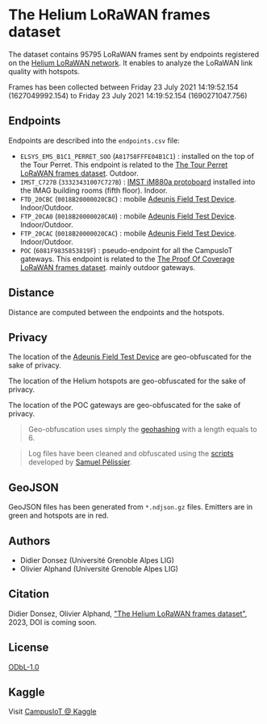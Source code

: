 # The Helium LoRaWAN frames dataset

The dataset contains 95795 LoRaWAN frames sent by endpoints registered on the [Helium LoRaWAN network](https://explorer.helium.com/). It enables to analyze the LoRaWAN link quality with hotspots.

Frames has been collected between Friday 23 July 2021 14:19:52.154 (1627049992.154) to Friday 23 July 2021 14:19:52.154 (1690271047.756)

## Endpoints

Endpoints are described into the `endpoints.csv` file:
* `ELSYS_EMS_B1C1_PERRET_SOO` (`A81758FFFE04B1C1`) : installed on the top of the Tour Perret. This endpoint is related to the [The Tour Perret LoRaWAN frames dataset](../TourPerret/). Outdoor.
* `IMST_C727B` (`33323431007C727B`) : [IMST iM880a protoboard](https://github.com/CampusIoT/tutorial/blob/master/im880a/im880a-ds75lx.md#figures) installed into the IMAG building rooms (fifth floor). Indoor.
* `FTD_20CBC` (`0018B20000020CBC`) : mobile [Adeunis Field Test Device](https://www.adeunis.com/en/produit/ftd-network-tester/). Indoor/Outdoor.
* `FTP_20CA0` (`0018B20000020CA0`) : mobile [Adeunis Field Test Device](https://www.adeunis.com/en/produit/ftd-network-tester/). Indoor/Outdoor.
* `FTP_20CAC` (`0018B20000020CAC`) : mobile [Adeunis Field Test Device](https://www.adeunis.com/en/produit/ftd-network-tester/). Indoor/Outdoor.
* `POC` (`6081F9835853819F`) : pseudo-endpoint for all the CampusIoT gateways. This endpoint is related to the [The Proof Of Coverage LoRaWAN frames dataset](../ProofOfCoverage/). mainly outdoor gateways.

## Distance

Distance are computed between the endpoints and the hotspots.

## Privacy

The location of the [Adeunis Field Test Device](https://www.adeunis.com/en/produit/ftd-network-tester/) are geo-obfuscated for the sake of privacy.

The location of the Helium hotspots are geo-obfuscated for the sake of privacy.

The location of the POC gateways are geo-obfuscated for the sake of privacy.

> Geo-obfuscation uses simply the [geohashing](https://en.wikipedia.org/wiki/Geohash) with a length equals to 6.

> Log files have been cleaned and obfuscated using the [scripts](https://gitlab.inria.fr/spelissi/wisec-2022-reproductibility/-/tree/master/code) developed by [Samuel Pélissier](https://orcid.org/0000-0002-3554-2585).

## GeoJSON

GeoJSON files has been generated from `*.ndjson.gz` files. Emitters are in green and hotspots are in red.

## Authors

* Didier Donsez (Université Grenoble Alpes LIG)
* Olivier Alphand (Université Grenoble Alpes LIG)

## Citation

Didier Donsez, Olivier Alphand, ["The Helium LoRaWAN frames dataset"](https://github.com/CampusIoT/datasets/tree/main/Helium), 2023, DOI is coming soon.

## License
[ODbL-1.0](LICENSE.txt)

## Kaggle

Visit [CampusIoT @ Kaggle](https://www.kaggle.com/campusiot/datasets)